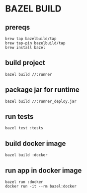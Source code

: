 # BAZEL BUILD

## prereqs

```shell
brew tap bazelbuild/tap
brew tap-pin bazelbuild/tap
brew install bazel
```

## build project

```shell
bazel build //:runner
```

## package jar for runtime

```shell
bazel build //:runner_deploy.jar
```

## run tests

```shell
bazel test :tests
```

## build docker image

```shell
bazel build :docker
```

## run app in docker image

```shell
bazel run :docker
docker run -it --rm bazel:docker
```
